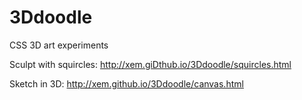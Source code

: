 3Ddoodle
==

CSS 3D art experiments

Sculpt with squircles: http://xem.giDthub.io/3Ddoodle/squircles.html

Sketch in 3D: http://xem.github.io/3Ddoodle/canvas.html